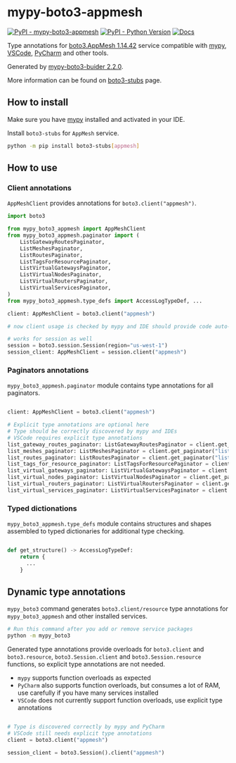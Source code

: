 # mypy-boto3-appmesh

[![PyPI - mypy-boto3-appmesh](https://img.shields.io/pypi/v/mypy-boto3-appmesh.svg?color=blue)](https://pypi.org/project/mypy-boto3-appmesh)
[![PyPI - Python Version](https://img.shields.io/pypi/pyversions/mypy-boto3-appmesh.svg?color=blue)](https://pypi.org/project/mypy-boto3-appmesh)
[![Docs](https://img.shields.io/readthedocs/mypy-boto3-builder.svg?color=blue)](https://mypy-boto3-builder.readthedocs.io/)

Type annotations for
[boto3.AppMesh 1.14.42](https://boto3.amazonaws.com/v1/documentation/api/1.14.42/reference/services/appmesh.html#AppMesh) service
compatible with [mypy](https://github.com/python/mypy), [VSCode](https://code.visualstudio.com/),
[PyCharm](https://www.jetbrains.com/pycharm/) and other tools.

Generated by [mypy-boto3-buider 2.2.0](https://github.com/vemel/mypy_boto3_builder).

More information can be found on [boto3-stubs](https://pypi.org/project/boto3-stubs/) page.

## How to install

Make sure you have [mypy](https://github.com/python/mypy) installed and activated in your IDE.

Install `boto3-stubs` for `AppMesh` service.

```bash
python -m pip install boto3-stubs[appmesh]
```

## How to use

### Client annotations

`AppMeshClient` provides annotations for `boto3.client("appmesh")`.

```python
import boto3

from mypy_boto3_appmesh import AppMeshClient
from mypy_boto3_appmesh.paginator import (
    ListGatewayRoutesPaginator,
    ListMeshesPaginator,
    ListRoutesPaginator,
    ListTagsForResourcePaginator,
    ListVirtualGatewaysPaginator,
    ListVirtualNodesPaginator,
    ListVirtualRoutersPaginator,
    ListVirtualServicesPaginator,
)
from mypy_boto3_appmesh.type_defs import AccessLogTypeDef, ...

client: AppMeshClient = boto3.client("appmesh")

# now client usage is checked by mypy and IDE should provide code auto-complete

# works for session as well
session = boto3.session.Session(region="us-west-1")
session_client: AppMeshClient = session.client("appmesh")
```

### Paginators annotations

`mypy_boto3_appmesh.paginator` module contains type annotations for all paginators.

```python

client: AppMeshClient = boto3.client("appmesh")

# Explicit type annotations are optional here
# Type should be correctly discovered by mypy and IDEs
# VSCode requires explicit type annotations
list_gateway_routes_paginator: ListGatewayRoutesPaginator = client.get_paginator("list_gateway_routes")
list_meshes_paginator: ListMeshesPaginator = client.get_paginator("list_meshes")
list_routes_paginator: ListRoutesPaginator = client.get_paginator("list_routes")
list_tags_for_resource_paginator: ListTagsForResourcePaginator = client.get_paginator("list_tags_for_resource")
list_virtual_gateways_paginator: ListVirtualGatewaysPaginator = client.get_paginator("list_virtual_gateways")
list_virtual_nodes_paginator: ListVirtualNodesPaginator = client.get_paginator("list_virtual_nodes")
list_virtual_routers_paginator: ListVirtualRoutersPaginator = client.get_paginator("list_virtual_routers")
list_virtual_services_paginator: ListVirtualServicesPaginator = client.get_paginator("list_virtual_services")
```







### Typed dictionations

`mypy_boto3_appmesh.type_defs` module contains structures and shapes assembled
to typed dictionaries for additional type checking.

```python

def get_structure() -> AccessLogTypeDef:
    return {
      ...
    }
```


## Dynamic type annotations

`mypy_boto3` command generates `boto3.client/resource` type annotations for
`mypy_boto3_appmesh` and other installed services.

```bash
# Run this command after you add or remove service packages
python -m mypy_boto3
```

Generated type annotations provide overloads for `boto3.client` and `boto3.resource`,
`boto3.Session.client` and `boto3.Session.resource` functions,
so explicit type annotations are not needed.

- `mypy` supports function overloads as expected
- `PyCharm` also supports function overloads, but consumes a lot of RAM, use carefully if you have many services installed
- `VSCode` does not currently support function overloads, use explicit type annotations

```python

# Type is discovered correctly by mypy and PyCharm
# VSCode still needs explicit type annotations
client = boto3.client("appmesh")

session_client = boto3.Session().client("appmesh")
```
